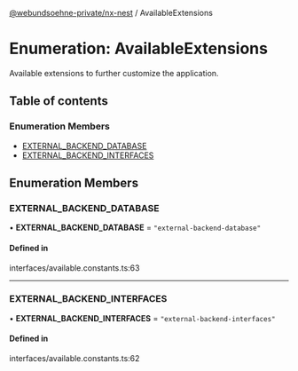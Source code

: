 [@webundsoehne-private/nx-nest](../README.md) / AvailableExtensions

# Enumeration: AvailableExtensions

Available extensions to further customize the application.

## Table of contents

### Enumeration Members

- [EXTERNAL\_BACKEND\_DATABASE](AvailableExtensions.md#external_backend_database)
- [EXTERNAL\_BACKEND\_INTERFACES](AvailableExtensions.md#external_backend_interfaces)

## Enumeration Members

### EXTERNAL\_BACKEND\_DATABASE

• **EXTERNAL\_BACKEND\_DATABASE** = ``"external-backend-database"``

#### Defined in

interfaces/available.constants.ts:63

___

### EXTERNAL\_BACKEND\_INTERFACES

• **EXTERNAL\_BACKEND\_INTERFACES** = ``"external-backend-interfaces"``

#### Defined in

interfaces/available.constants.ts:62
